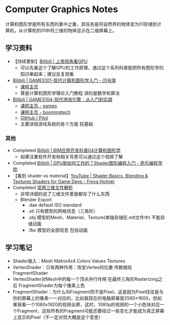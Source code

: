# Computer Graphics Notes

计算机图形学是所有东西的重中之重，其任务是将自然界的物体变为01存储到计算机，从计算机的01中将三维的物体显示在二维屏幕上。

## 学习资料

- 【持续更新】[Bilibili | 上帝视角看GPU](https://www.bilibili.com/video/BV1P44y1V7bu)
    - 可以先看这个了解GPU的工作原理，通过这个系列科普能把所有图形学的知识串起来；建议反复观看
- [Bilibili | GAMES101-现代计算机图形学入门 - 闫令琪](https://www.bilibili.com/video/BV1X7411F744)
    - [课程主页](https://sites.cs.ucsb.edu/~lingqi/teaching/games101.html)
    - 算是计算机图形学理论入门教程 讲的是数学和算法
- [Bilibili | GAMES104-现代游戏引擎：从入门到实践](https://www.bilibili.com/video/BV1oU4y1R7Km/)
    - [课程主页 - games](http://games-cn.org/games104/)
    - [课程主页 - boomingtech](https://games104.boomingtech.com/sc/course-list/)
    - [GitHub | Pilot](https://github.com/BoomingTech/Pilot)
    - 主要讲授游戏系统的各个方面 较基础

### 其他

- Completed [Bilibili | BIM应用开发科普04计算机图形学](https://www.bilibili.com/video/BV17f4y1G7AE)
    - 如果注重软件开发和相关背景可以通过这个视频了解
- Completed [Bilibili | GPU是如何工作的？Shader图形编程入门 - 奇乐编程学院](https://www.bilibili.com/video/BV1eE411E7Jf)
- 【看到 shader vs material】[YouTube | Shader Basics, Blending & Textures Shaders for Game Devs - Freya Holmér](https://youtu.be/kfM-yu0iQBk)
- Completed [常用三维文件解析](https://all3dp.com/2/most-common-3d-file-formats-model/)
    - 非常详细的说了三维文件里面都存了什么东西
    - Blender Export
        - .dae default ISO standard
        - .stl 只有模型的网格信息（三角形）
        - .obj 模型的Mesh、Material、Texture(单独存储在.mtl文件中) 不能存储动画
        - .fbx 模型的全部信息 包括动画

## 学习笔记

- Shader输入：Mesh Matrix4x4 Colors Values Textures
- VertexShader：只有两种作用：改变Vertex的位置 传数据给FragmentShader
- VertexShader对Mesh中的每一个顶点并行作用 在最终三角形Rasterizing之后 FragmentShader为每个像素上色
- FragmentShader：为什么叫Fragment而不是Pixel，这是因为Pixel往往是与你的屏幕上的像素一一对应的，比如我现在的电脑屏幕是2560×1600。但如果我看一个1080x1920的视频全屏，这时，1080p的视频的一个小色块对应一个Fragment，这些所有的Fragment可能还要经过一些变化才能成为真正屏幕上显示的Pixel（不一定对但大概是这个意思）
